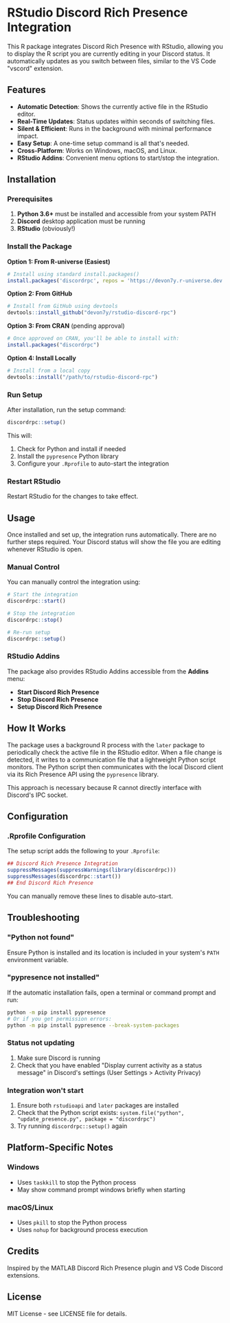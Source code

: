# RStudio Discord Rich Presence Integration

This R package integrates Discord Rich Presence with RStudio, allowing you to display the R script you are currently editing in your Discord status. It automatically updates as you switch between files, similar to the VS Code "vscord" extension.

## Features

- **Automatic Detection**: Shows the currently active file in the RStudio editor.
- **Real-Time Updates**: Status updates within seconds of switching files.
- **Silent & Efficient**: Runs in the background with minimal performance impact.
- **Easy Setup**: A one-time setup command is all that's needed.
- **Cross-Platform**: Works on Windows, macOS, and Linux.
- **RStudio Addins**: Convenient menu options to start/stop the integration.

## Installation

### Prerequisites

1. **Python 3.6+** must be installed and accessible from your system PATH
2. **Discord** desktop application must be running
3. **RStudio** (obviously!)

### Install the Package

**Option 1: From R-universe (Easiest)**

```r
# Install using standard install.packages()
install.packages('discordrpc', repos = 'https://devon7y.r-universe.dev')
```

**Option 2: From GitHub**

```r
# Install from GitHub using devtools
devtools::install_github("devon7y/rstudio-discord-rpc")
```

**Option 3: From CRAN** (pending approval)

```r
# Once approved on CRAN, you'll be able to install with:
install.packages("discordrpc")
```

**Option 4: Install Locally**

```r
# Install from a local copy
devtools::install("/path/to/rstudio-discord-rpc")
```

### Run Setup

After installation, run the setup command:

```r
discordrpc::setup()
```

This will:
1. Check for Python and install if needed
2. Install the `pypresence` Python library
3. Configure your `.Rprofile` to auto-start the integration

### Restart RStudio

Restart RStudio for the changes to take effect.

## Usage

Once installed and set up, the integration runs automatically. There are no further steps required. Your Discord status will show the file you are editing whenever RStudio is open.

### Manual Control

You can manually control the integration using:

```r
# Start the integration
discordrpc::start()

# Stop the integration
discordrpc::stop()

# Re-run setup
discordrpc::setup()
```

### RStudio Addins

The package also provides RStudio Addins accessible from the **Addins** menu:
- **Start Discord Rich Presence**
- **Stop Discord Rich Presence**
- **Setup Discord Rich Presence**

## How It Works

The package uses a background R process with the `later` package to periodically check the active file in the RStudio editor. When a file change is detected, it writes to a communication file that a lightweight Python script monitors. The Python script then communicates with the local Discord client via its Rich Presence API using the `pypresence` library.

This approach is necessary because R cannot directly interface with Discord's IPC socket.

## Configuration

### .Rprofile Configuration

The setup script adds the following to your `.Rprofile`:

```r
## Discord Rich Presence Integration
suppressMessages(suppressWarnings(library(discordrpc)))
suppressMessages(discordrpc::start())
## End Discord Rich Presence
```

You can manually remove these lines to disable auto-start.

## Troubleshooting

### "Python not found"
Ensure Python is installed and its location is included in your system's `PATH` environment variable.

### "pypresence not installed"
If the automatic installation fails, open a terminal or command prompt and run:
```bash
python -m pip install pypresence
# Or if you get permission errors:
python -m pip install pypresence --break-system-packages
```

### Status not updating
1. Make sure Discord is running
2. Check that you have enabled "Display current activity as a status message" in Discord's settings (User Settings > Activity Privacy)

### Integration won't start
1. Ensure both `rstudioapi` and `later` packages are installed
2. Check that the Python script exists: `system.file("python", "update_presence.py", package = "discordrpc")`
3. Try running `discordrpc::setup()` again

## Platform-Specific Notes

### Windows
- Uses `taskkill` to stop the Python process
- May show command prompt windows briefly when starting

### macOS/Linux
- Uses `pkill` to stop the Python process
- Uses `nohup` for background process execution

## Credits

Inspired by the MATLAB Discord Rich Presence plugin and VS Code Discord extensions.

## License

MIT License - see LICENSE file for details.
